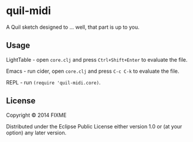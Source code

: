 # quil-midi

A Quil sketch designed to ... well, that part is up to you.

## Usage

LightTable - open `core.clj` and press `Ctrl+Shift+Enter` to evaluate the file.

Emacs - run cider, open `core.clj` and press `C-c C-k` to evaluate the file.

REPL - run `(require 'quil-midi.core)`.

## License

Copyright © 2014 FIXME

Distributed under the Eclipse Public License either version 1.0 or (at
your option) any later version.
